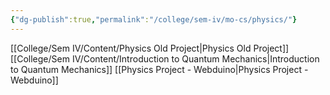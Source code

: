 ```yaml
---
{"dg-publish":true,"permalink":"/college/sem-iv/mo-cs/physics/"}
---
```


[[College/Sem IV/Content/Physics Old Project\|Physics Old Project]]
[[College/Sem IV/Content/Introduction to Quantum Mechanics\|Introduction to Quantum Mechanics]]
[[Physics Project - Webduino\|Physics Project - Webduino]]